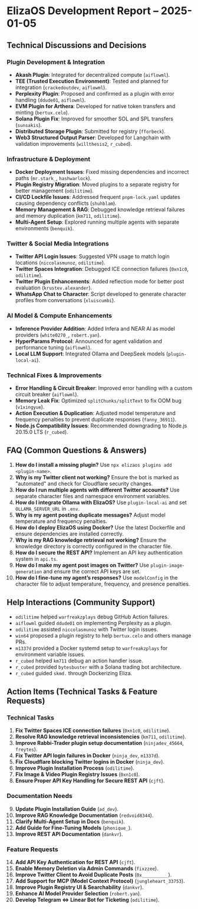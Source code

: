 # **ElizaOS Development Report – 2025-01-05**

## **Technical Discussions and Decisions**

### **Plugin Development & Integration**
- **Akash Plugin**: Integrated for decentralized compute (`aiflowml`).
- **TEE (Trusted Execution Environment)**: Tested and planned for integration (`crackedoutdev`, `aiflowml`).
- **Perplexity Plugin**: Proposed and confirmed as a plugin with error handling (`ddude01`, `aiflowml`).
- **EVM Plugin for Arthera**: Developed for native token transfers and minting (`bertux.celo`).
- **Solana Plugin Fix**: Improved for smoother SOL and SPL transfers (`sunsakis`).
- **Distributed Storage Plugin**: Submitted for registry (`fforbeck`).
- **Web3 Structured Output Parser**: Developed for Langchain with validation improvements (`willthesis2`, `r_cubed`).

### **Infrastructure & Deployment**
- **Docker Deployment Issues**: Fixed missing dependencies and incorrect paths (`mr.stark_`, `hashwarlock`).
- **Plugin Registry Migration**: Moved plugins to a separate registry for better management (`odilitime`).
- **CI/CD Lockfile Issues**: Addressed frequent `pnpm-lock.yaml` updates causing dependency conflicts (`shuhblam`).
- **Memory Management & RAG**: Debugged knowledge retrieval failures and memory duplication (`km711`, `odilitime`).
- **Multi-Agent Setup**: Explored running multiple agents with separate environments (`benquik`).

### **Twitter & Social Media Integrations**
- **Twitter API Login Issues**: Suggested VPN usage to match login locations (`niccolasmunoz`, `odilitime`).
- **Twitter Spaces Integration**: Debugged ICE connection failures (`0xn1c0`, `odilitime`).
- **Twitter Plugin Enhancements**: Added reflection mode for better post evaluation (`krustev.alexander`).
- **WhatsApp Chat to Character**: Script developed to generate character profiles from conversations (`xluiscumbi`).

### **AI Model & Compute Enhancements**
- **Inference Provider Addition**: Added Infera and NEAR AI as model providers (`white0270_`, `robert.yan`).
- **HyperParams Protocol**: Announced for agent validation and performance tuning (`aiflowml`).
- **Local LLM Support**: Integrated Ollama and DeepSeek models (`plugin-local-ai`).

### **Technical Fixes & Improvements**
- **Error Handling & Circuit Breaker**: Improved error handling with a custom circuit breaker (`aiflowml`).
- **Memory Leak Fix**: Optimized `splitChunks/splitText` to fix OOM bug (`v1xingyue`).
- **Action Execution & Duplication**: Adjusted model temperature and frequency penalties to prevent duplicate responses (`fanny_36911`).
- **Node.js Compatibility Issues**: Recommended downgrading to Node.js 20.15.0 LTS (`r_cubed`).

## **FAQ (Common Questions & Answers)**
1. **How do I install a missing plugin?** Use `npx elizaos plugins add <plugin-name>`.
2. **Why is my Twitter client not working?** Ensure the bot is marked as "automated" and check for Cloudflare security changes.
3. **How do I run multiple agents with different Twitter accounts?** Use separate character files and namespace environment variables.
4. **How do I integrate Ollama with ElizaOS?** Use `plugin-local-ai` and set `OLLAMA_SERVER_URL` in `.env`.
5. **Why is my agent posting duplicate messages?** Adjust model temperature and frequency penalties.
6. **How do I deploy ElizaOS using Docker?** Use the latest Dockerfile and ensure dependencies are installed correctly.
7. **Why is my RAG knowledge retrieval not working?** Ensure the knowledge directory is correctly configured in the character file.
8. **How do I secure the REST API?** Implement an API key authentication system in `api.ts`.
9. **How do I make my agent post images on Twitter?** Use `plugin-image-generation` and ensure the correct API keys are set.
10. **How do I fine-tune my agent’s responses?** Use `modelConfig` in the character file to adjust temperature, frequency, and presence penalties.

## **Help Interactions (Community Support)**
- `odilitime` helped `warfreakzplays` debug GitHub Action failures.
- `aiflowml` guided `ddude01` on implementing Perplexity as a plugin.
- `odilitime` assisted `niccolasmunoz` with Twitter login issues.
- `win64` proposed a plugin registry to help `bertux.celo` and others manage PRs.
- `m1337d` provided a Docker systemd setup to `warfreakzplays` for environment variable issues.
- `r_cubed` helped `km711` debug an action handler issue.
- `r_cubed` provided `bytesbuster` with a Solana trading bot architecture.
- `r_cubed` guided `skmd.` through Dockerizing Eliza.

## **Action Items (Technical Tasks & Feature Requests)**

### **Technical Tasks**
1. **Fix Twitter Spaces ICE connection failures** (`0xn1c0`, `odilitime`).
2. **Resolve RAG knowledge retrieval inconsistencies** (`km711`, `odilitime`).
3. **Improve Rabbi-Trader plugin setup documentation** (`ninjadev_45664`, `freytes`).
4. **Fix Twitter API login failures in Docker** (`ninja_dev`, `m1337d`).
5. **Fix Cloudflare blocking Twitter logins in Docker** (`ninja_dev`).
6. **Improve Plugin Installation Process** (`odilitime`).
7. **Fix Image & Video Plugin Registry Issues** (`0xn1c0`).
8. **Ensure Proper API Key Handling for Secure REST API** (`cjft`).

### **Documentation Needs**
9. **Update Plugin Installation Guide** (`ad_dev`).
10. **Improve RAG Knowledge Documentation** (`redvoid8344`).
11. **Clarify Multi-Agent Setup in Docs** (`benquik`).
12. **Add Guide for Fine-Tuning Models** (`phonique_`).
13. **Improve REST API Documentation** (`dankvr`).

### **Feature Requests**
14. **Add API Key Authentication for REST API** (`cjft`).
15. **Enable Memory Deletion via Admin Commands** (`fixzzee`).
16. **Improve Twitter Client to Avoid Duplicate Posts** (`0x__________`).
17. **Add Support for MCP (Model Context Protocol)** (`jungleheart_33753`).
18. **Improve Plugin Registry UI & Searchability** (`dankvr`).
19. **Enhance AI Model Provider Selection** (`robert.yan`).
20. **Develop Telegram <=> Linear Bot for Ticketing** (`odilitime`).
